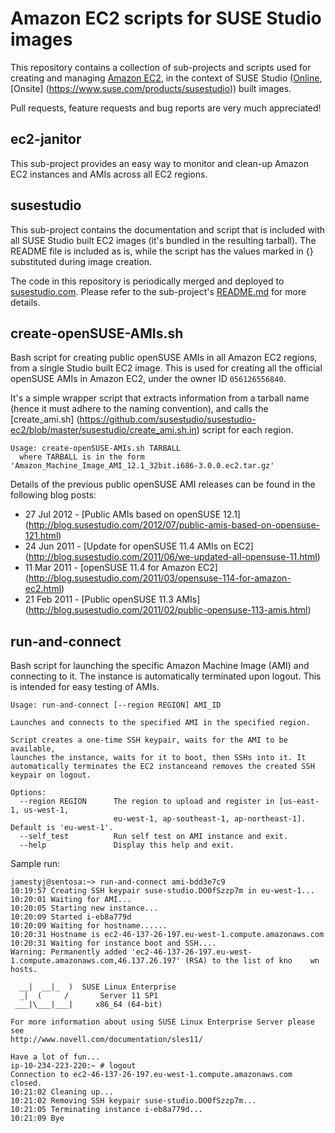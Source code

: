 Amazon EC2 scripts for SUSE Studio images
==========================================

This repository contains a collection of sub-projects and scripts used for
creating and managing [Amazon EC2](http://aws.amazon.com/ec2/), in the context
of SUSE Studio ([Online](http://susestudio.com), [Onsite]
(https://www.suse.com/products/susestudio)) built images.

Pull requests, feature requests and bug reports are very much appreciated!


ec2-janitor
-----------
This sub-project provides an easy way to monitor and clean-up Amazon EC2
instances and AMIs across all EC2 regions.


susestudio
-----------
This sub-project contains the documentation and script that is included with
all SUSE Studio built EC2 images (it's bundled in the resulting tarball). The
README file is included as is, while the script has the values marked in {}
substituted during image creation.

The code in this repository is periodically merged and deployed to
[susestudio.com](http://susestudio.com). Please refer to the sub-project's
[README.md](https://github.com/susestudio/susestudio-ec2/blob/master/susestudio/README.md)
for more details.


create-openSUSE-AMIs.sh
------------------------
Bash script for creating public openSUSE AMIs in all Amazon EC2 regions, from a
single Studio built EC2 image. This is used for creating all the official
openSUSE AMIs in Amazon EC2, under the owner ID `056126556840`.

It's a simple wrapper script that extracts information from a tarball name
(hence it must adhere to the naming convention), and calls the [create_ami.sh]
(https://github.com/susestudio/susestudio-ec2/blob/master/susestudio/create_ami.sh.in)
script for each region.

    Usage: create-openSUSE-AMIs.sh TARBALL
      where TARBALL is in the form 'Amazon_Machine_Image_AMI_12.1_32bit.i686-3.0.0.ec2.tar.gz'

Details of the previous public openSUSE AMI releases can be found in the
following blog posts:

  * 27 Jul 2012 - [Public AMIs based on openSUSE 12.1]
    (http://blog.susestudio.com/2012/07/public-amis-based-on-opensuse-121.html)
  * 24 Jun 2011 - [Update for openSUSE 11.4 AMIs on EC2]
    (http://blog.susestudio.com/2011/06/we-updated-all-opensuse-11.html)
  * 11 Mar 2011 - [openSUSE 11.4 for Amazon EC2]
    (http://blog.susestudio.com/2011/03/opensuse-114-for-amazon-ec2.html)
  * 21 Feb 2011 - [Public openSUSE 11.3 AMIs]
    (http://blog.susestudio.com/2011/02/public-opensuse-113-amis.html)


run-and-connect
----------------
Bash script for launching the specific Amazon Machine Image (AMI) and
connecting to it. The instance is automatically terminated upon logout. This is
intended for easy testing of AMIs.

    Usage: run-and-connect [--region REGION] AMI_ID

    Launches and connects to the specified AMI in the specified region.

    Script creates a one-time SSH keypair, waits for the AMI to be available,
    launches the instance, waits for it to boot, then SSHs into it. It
    automatically terminates the EC2 instanceand removes the created SSH
    keypair on logout.

    Options:
      --region REGION      The region to upload and register in [us-east-1, us-west-1,
                           eu-west-1, ap-southeast-1, ap-northeast-1]. Default is 'eu-west-1'.
      --self_test          Run self test on AMI instance and exit.
      --help               Display this help and exit.

Sample run:

    jamestyj@sentosa:~> run-and-connect ami-bdd3e7c9
    10:19:57 Creating SSH keypair suse-studio.DO0fSzzp7m in eu-west-1...
    10:20:01 Waiting for AMI...
    10:20:05 Starting new instance...
    10:20:09 Started i-eb8a779d
    10:20:09 Waiting for hostname......
    10:20:31 Hostname is ec2-46-137-26-197.eu-west-1.compute.amazonaws.com
    10:20:31 Waiting for instance boot and SSH....
    Warning: Permanently added 'ec2-46-137-26-197.eu-west-1.compute.amazonaws.com,46.137.26.197' (RSA) to the list of kno    wn hosts.

      __|  __|_  )  SUSE Linux Enterprise
      _|  (     /       Server 11 SP1
     ___|\___|___|     x86_64 (64-bit)

    For more information about using SUSE Linux Enterprise Server please see
    http://www.novell.com/documentation/sles11/

    Have a lot of fun...
    ip-10-234-223-220:~ # logout
    Connection to ec2-46-137-26-197.eu-west-1.compute.amazonaws.com closed.
    10:21:02 Cleaning up...
    10:21:02 Removing SSH keypair suse-studio.DO0fSzzp7m...
    10:21:05 Terminating instance i-eb8a779d...
    10:21:09 Bye
